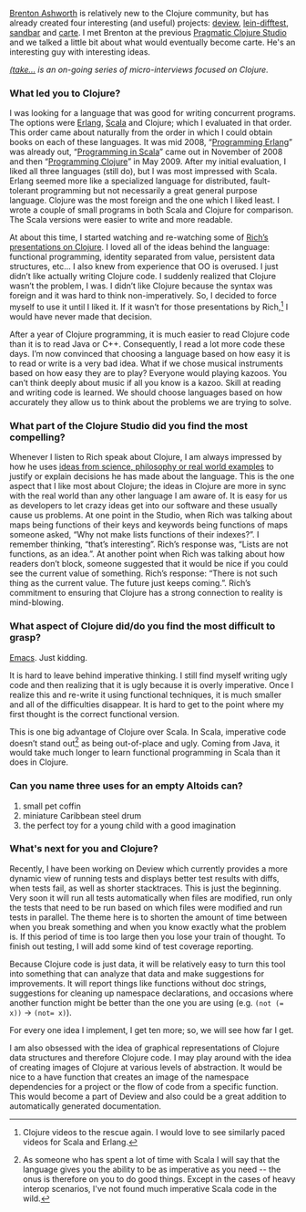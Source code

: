 [Brenton Ashworth](http://formpluslogic.blogspot.com/) is relatively new to the Clojure community, but has already created four interesting (and useful) projects: [deview](http://github.com/brentonashworth/deview), [lein-difftest](http://github.com/brentonashworth/lein-difftest), [sandbar](http://github.com/brentonashworth/sandbar) and [carte](http://github.com/brentonashworth/carte).  I met Brenton at the previous [Pragmatic Clojure Studio](http://pragmaticstudio.com/clojure/) and we talked a little bit about what would eventually become carte.  He's an interesting guy with interesting ideas.

*[(take...](http://blog.fogus.me/tag/take) is an on-going series of micro-interviews focused on Clojure.*

### What led you to Clojure?

I was looking for a language that was good for writing concurrent programs. The options were [Erlang](http://www.erlang.org/index.html), [Scala](http://www.scala-lang.org/node/242) and Clojure; which I evaluated in that order. This order came about naturally from the order in which I could obtain books on each of these languages. It was mid 2008, “[Programming Erlang](http://www.pragprog.com/titles/jaerlang/programming-erlang)” was already out, “[Programming in Scala](www.artima.com/shop/programming_in_scala )” came out in November of 2008 and then “[Programming Clojure](http://pragprog.com/titles/shcloj/programming-clojure)” in May 2009. After my initial evaluation, I liked all three languages (still do), but I was most impressed with Scala. Erlang seemed more like a specialized language for distributed, fault-tolerant programming but not necessarily a great general purpose language. Clojure was the most foreign and the one which I liked least. I wrote a couple of small programs in both Scala and Clojure for comparison. The Scala versions were easier to write and more readable. 

At about this time, I started watching and re-watching some of [Rich’s presentations on Clojure](http://clojure.blip.tv/). I loved all of the ideas behind the language: functional programming, identity separated from value, persistent data structures, etc... I also knew from experience that OO is overused. I just didn’t like actually writing Clojure code. I suddenly realized that Clojure wasn’t the problem, I was. I didn’t like Clojure because the syntax was foreign and it was hard to think non-imperatively. So, I decided to force myself to use it until I liked it. If it wasn’t for those presentations by Rich,[^videos] I would have never made that decision.

[^videos]: Clojure videos to the rescue again.  I would love to see similarly paced videos for Scala and Erlang.

After a year of Clojure programming, it is much easier to read Clojure code than it is to read Java or C++. Consequently, I read a lot more code these days. I’m now convinced that choosing a language based on how easy it is to read or write is a very bad idea. What if we chose musical instruments based on how easy they are to play? Everyone would playing kazoos. You can’t think deeply about music if all you know is a kazoo. Skill at reading and writing code is learned. We should choose languages based on how accurately they allow us to think about the problems we are trying to solve. 

### What part of the Clojure Studio did you find the most compelling?

Whenever I listen to Rich speak about Clojure, I am always impressed by how he uses [ideas from science, philosophy or real world examples](http://wiki.jvmlangsummit.com/Clojure_Keynote) to justify or explain decisions he has made about the language. This is the one aspect that I like most about Clojure; the ideas in Clojure are more in sync with the real world than any other language I am aware of. It is easy for us as developers to let crazy ideas get into our software and these usually cause us problems. At one point in the Studio, when Rich was talking about maps being functions of their keys and keywords being functions of maps someone asked, “Why not make lists functions of their indexes?”. I remember thinking, “that’s interesting”. Rich’s response was, “Lists are not functions, as an idea.”. At another point when Rich was talking about how readers don’t block, someone suggested that it would be nice if you could see the current value of something. Rich’s response: “There is not such thing as the current value. The future just keeps coming.”. Rich’s commitment to ensuring that Clojure has a strong connection to reality is mind-blowing.

### What aspect of Clojure did/do you find the most difficult to grasp?

[Emacs](http://github.com/technomancy/emacs-starter-kit). Just kidding.

It is hard to leave behind imperative thinking. I still find myself writing ugly code and then realizing that it is ugly because it is overly imperative. Once I realize this and re-write it using functional techniques, it is much smaller and all of the difficulties disappear. It is hard to get to the point where my first thought is the correct functional version.

This is one big advantage of Clojure over Scala. In Scala, imperative code doesn’t stand out[^stand-out] as being out-of-place and ugly. Coming from Java, it would take much longer to learn functional programming in Scala than it does in Clojure.

[^stand-out]: As someone who has spent a lot of time with Scala I will say that the language gives you the ability to be as imperative as you need -- the onus is therefore on you to do good things.  Except in the cases of heavy interop scenarios, I've not found much imperative Scala code in the wild.

### Can you name three uses for an empty Altoids can?

1. small pet coffin
2. miniature Caribbean steel drum
3. the perfect toy for a young child with a good imagination

### What's next for you and Clojure?

Recently, I have been working on Deview which currently provides a more dynamic view of running tests and displays better test results with diffs, when tests fail, as well as shorter stacktraces. This is just the beginning. Very soon it will run all tests automatically when files are modified, run only the tests that need to be run based on which files were modified and run tests in parallel. The theme here is to shorten the amount of time between when you break something and when you know exactly what the problem is. If this period of time is too large then you lose your train of thought. To finish out testing, I will add some kind of test coverage reporting.

Because Clojure code is just data, it will be relatively easy to turn this tool into something that can analyze that data and make suggestions for improvements. It will report things like functions without doc strings, suggestions for cleaning up namespace declarations, and occasions where another function might be better than the one you are using (e.g. `(not (= x))` -> `(not= x)`).

For every one idea I implement, I get ten more; so, we will see how far I get.

I am also obsessed with the idea of graphical representations of Clojure data structures and therefore Clojure code. I may play around with the idea of creating images of Clojure at various levels of abstraction. It would be nice to a have function that creates an image of the namespace dependencies for a project or the flow of code from a specific function. This would become a part of Deview and also could be a great addition to automatically generated documentation.
